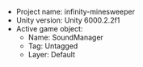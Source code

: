 <!-- UNITY CODE ASSIST INSTRUCTIONS START -->
- Project name: infinity-minesweeper
- Unity version: Unity 6000.2.2f1
- Active game object:
  - Name: SoundManager
  - Tag: Untagged
  - Layer: Default
<!-- UNITY CODE ASSIST INSTRUCTIONS END -->